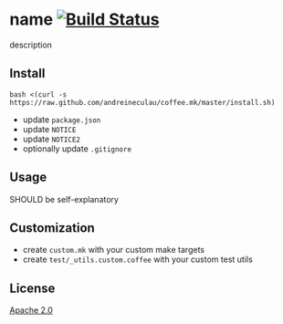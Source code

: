 # name [![Build Status][2]][1]

description


## Install

`bash <(curl -s https://raw.github.com/andreineculau/coffee.mk/master/install.sh)`

* update `package.json`
* update `NOTICE`
* update `NOTICE2`
* optionally update `.gitignore`


## Usage

SHOULD be self-explanatory


## Customization

* create `custom.mk` with your custom make targets
* create `test/_utils.custom.coffee` with your custom test utils


## License

[Apache 2.0](LICENSE)


  [1]: https://travis-ci.org/[YOUR_GITHUB_USERNAME]/[YOUR_PROJECT_NAME]
  [2]: https://travis-ci.org/[YOUR_GITHUB_USERNAME]/[YOUR_PROJECT_NAME].png
